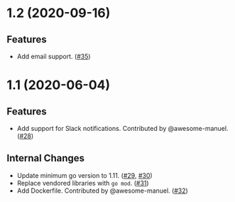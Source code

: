 1.2 (2020-09-16)
================

Features
--------

- Add email support. ([\#35](https://github.com/matrix-org/rageshake/issues/35))


1.1 (2020-06-04)
================

Features
--------

- Add support for Slack notifications. Contributed by @awesome-manuel. ([\#28](https://github.com/matrix-org/rageshake/issues/28))


Internal Changes
----------------

- Update minimum go version to 1.11. ([\#29](https://github.com/matrix-org/rageshake/issues/29), [\#30](https://github.com/matrix-org/rageshake/issues/30))
- Replace vendored libraries with `go mod`. ([\#31](https://github.com/matrix-org/rageshake/issues/31))
- Add Dockerfile. Contributed by @awesome-manuel. ([\#32](https://github.com/matrix-org/rageshake/issues/32))
